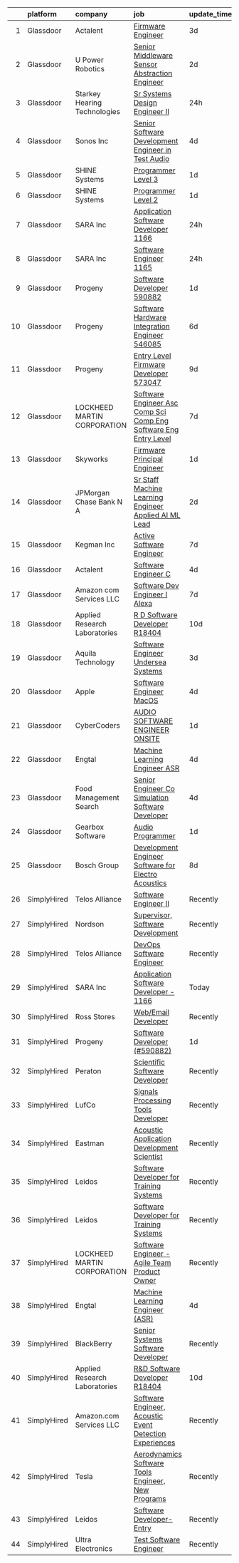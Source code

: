 

|    | platform    | company                       | job                                                                                                                                                                                                                                                                                                                                                                                                                                                                                                                                                                                                                                                                                                                                                                                                                                                                                                                                                                                                                                                                                                                                                                                                                                                                                                                                                                                     | update_time   | location                 |
|---:|:------------|:------------------------------|:----------------------------------------------------------------------------------------------------------------------------------------------------------------------------------------------------------------------------------------------------------------------------------------------------------------------------------------------------------------------------------------------------------------------------------------------------------------------------------------------------------------------------------------------------------------------------------------------------------------------------------------------------------------------------------------------------------------------------------------------------------------------------------------------------------------------------------------------------------------------------------------------------------------------------------------------------------------------------------------------------------------------------------------------------------------------------------------------------------------------------------------------------------------------------------------------------------------------------------------------------------------------------------------------------------------------------------------------------------------------------------------|:--------------|:-------------------------|
|  1 | Glassdoor   | Actalent                      | [Firmware Engineer](https://www.glassdoor.com/partner/jobListing.htm?pos=103&ao=1110586&s=58&guid=0000018205c88dc69fe46bd689b1c5ec&src=GD_JOB_AD&t=SR&vt=w&ea=1&cs=1_7b5a2720&cb=1657954406170&jobListingId=1008001514624&cpc=3DB599BF2F4828F0&jrtk=3-0-1g82sh3gjkf2s801-1g82sh3h3is10800-516dfaed7a8aef3f--6NYlbfkN0ChYVx_I3yfZ_JDY3EFoivtqvi_stwnZ_kRt8Dowt_l_d1ydueao4NE-oUleRJ4yhjsXueqpPaLoFusK_U-raCFi71YkXmf6v007_s9SknpIsiWpx47pUp2rM01QIK6jYhcSPCQcQT-1qxnnNEIAkHp5QJizAFaw2CBQNKwQQ8TeB0uEpZb82IgfTP3KrKa28ErphIoMKel4o8aq-P2y2M9kkA1dD7h1CutJPvMUWy4nDIxBrcFXw2X449MPPhd7vExDUyt9yk-VhlW2jXXj9LOXU68yMakXpjwBO2L7cG0sfnYe0JRZREV0Vnms9uslAIBWdHmyQeLvCebqUv7oc8aGiDm8_uCMZgQLdyKnVM8zgRdnOAC22yLKQrdn05ezlLgMfVDdR3HbZLJnWAxGbushlaeR7XLzEhGXQCtk5t6PuklweSQ3iYKqwPc-iMAGXuyR8uDqXz88eyIUzZ6VCRPbAzrEk334Jrs4pHLGuvzyi17hhC3xSk0O99kgqAHAS7OSDLOA2cnUVQuuhahODpnmhvSIDmbLK0fCHXy0BKY-DJkHI1U5xQ4Gz3B8EdOpWtdL-zlEJuUwh6yCjj3Xh6uAnYVXqfTe-1oKwV5tnC7KZfv6knSLGFrw7lTmH1byjTmXtVxgzgc6MSoDmz7WAHregJRYYT9TI9iFtPyhsdlkTjrlyhpuRepXMM1xNcTZGY1CSphACCceM76KnSN3p0fEjn_WxunigLBNq1sjhdRFnBjltEYjyEYQ124MbwIq1HeV3PsxmOvmrDFDxtDci4B8FHMhThoNq-f9EJjIQo8B-DRlENXTr3q1rDqqp2mGOFzBcSezKd9BjSpIrqTo8hOEbXG2FvDLwkL5jLQBwCkg0cV3OaxbvbeqEHTnglfOth6B0RClE9Rg3vgtjpf-A3voDTAbFTX_NmykqEyt0hZv27pKxF_ZiCwWmNPbyVi5vfZa1wnaAvNGAmldwtBhBf0G5jI2j4l0F0%3D)                              | 3d            | Torrance, CA             |
|  2 | Glassdoor   | U Power Robotics              | [Senior Middleware Sensor Abstraction Engineer](https://www.glassdoor.com/partner/jobListing.htm?pos=120&ao=1136043&s=58&guid=0000018205c88dc69fe46bd689b1c5ec&src=GD_JOB_AD&t=SR&vt=w&ea=1&cs=1_e1790fd7&cb=1657954406172&jobListingId=1008003104282&jrtk=3-0-1g82sh3gjkf2s801-1g82sh3h3is10800-5a4da01cd59efdf4-)                                                                                                                                                                                                                                                                                                                                                                                                                                                                                                                                                                                                                                                                                                                                                                                                                                                                                                                                                                                                                                                                     | 2d            | Sunnyvale, CA            |
|  3 | Glassdoor   | Starkey Hearing Technologies  | [Sr Systems Design Engineer II](https://www.glassdoor.com/partner/jobListing.htm?pos=118&ao=1136043&s=58&guid=0000018205c88dc69fe46bd689b1c5ec&src=GD_JOB_AD&t=SR&vt=w&cs=1_ecfac228&cb=1657954406171&jobListingId=1008008152054&jrtk=3-0-1g82sh3gjkf2s801-1g82sh3h3is10800-d422a47cc30e0480-)                                                                                                                                                                                                                                                                                                                                                                                                                                                                                                                                                                                                                                                                                                                                                                                                                                                                                                                                                                                                                                                                                          | 24h           | Eden Prairie, MN         |
|  4 | Glassdoor   | Sonos  Inc                    | [Senior Software Development Engineer in Test  Audio](https://www.glassdoor.com/partner/jobListing.htm?pos=112&ao=1136043&s=58&guid=0000018205c88dc69fe46bd689b1c5ec&src=GD_JOB_AD&t=SR&vt=w&cs=1_3ef93159&cb=1657954406171&jobListingId=1007998832395&jrtk=3-0-1g82sh3gjkf2s801-1g82sh3h3is10800-caf06fc64295be09-)                                                                                                                                                                                                                                                                                                                                                                                                                                                                                                                                                                                                                                                                                                                                                                                                                                                                                                                                                                                                                                                                    | 4d            | Boston, MA               |
|  5 | Glassdoor   | SHINE Systems                 | [Programmer Level 3](https://www.glassdoor.com/partner/jobListing.htm?pos=117&ao=1136043&s=58&guid=0000018205c88dc69fe46bd689b1c5ec&src=GD_JOB_AD&t=SR&vt=w&ea=1&cs=1_8e23cabf&cb=1657954406171&jobListingId=1008006572815&jrtk=3-0-1g82sh3gjkf2s801-1g82sh3h3is10800-06f3eaf1972c87c8-)                                                                                                                                                                                                                                                                                                                                                                                                                                                                                                                                                                                                                                                                                                                                                                                                                                                                                                                                                                                                                                                                                                | 1d            | Bethesda, MD             |
|  6 | Glassdoor   | SHINE Systems                 | [Programmer Level 2](https://www.glassdoor.com/partner/jobListing.htm?pos=111&ao=1136043&s=58&guid=0000018205c88dc69fe46bd689b1c5ec&src=GD_JOB_AD&t=SR&vt=w&cs=1_a8a5f463&cb=1657954406171&jobListingId=1008006572821&jrtk=3-0-1g82sh3gjkf2s801-1g82sh3h3is10800-6c4bebbb03e966bb-)                                                                                                                                                                                                                                                                                                                                                                                                                                                                                                                                                                                                                                                                                                                                                                                                                                                                                                                                                                                                                                                                                                     | 1d            | Bethesda, MD             |
|  7 | Glassdoor   | SARA Inc                      | [Application Software Developer   1166](https://www.glassdoor.com/partner/jobListing.htm?pos=108&ao=1136043&s=58&guid=0000018205c88dc69fe46bd689b1c5ec&src=GD_JOB_AD&t=SR&vt=w&ea=1&cs=1_97a3d602&cb=1657954406171&jobListingId=1008008922113&jrtk=3-0-1g82sh3gjkf2s801-1g82sh3h3is10800-1d1162f147b8b102-)                                                                                                                                                                                                                                                                                                                                                                                                                                                                                                                                                                                                                                                                                                                                                                                                                                                                                                                                                                                                                                                                             | 24h           | Colorado Springs, CO     |
|  8 | Glassdoor   | SARA Inc                      | [Software Engineer   1165](https://www.glassdoor.com/partner/jobListing.htm?pos=124&ao=1136043&s=58&guid=0000018205c88dc69fe46bd689b1c5ec&src=GD_JOB_AD&t=SR&vt=w&ea=1&cs=1_2337efac&cb=1657954406172&jobListingId=1008008922087&jrtk=3-0-1g82sh3gjkf2s801-1g82sh3h3is10800-473be914a3fe87b7-)                                                                                                                                                                                                                                                                                                                                                                                                                                                                                                                                                                                                                                                                                                                                                                                                                                                                                                                                                                                                                                                                                          | 24h           | Colorado Springs, CO     |
|  9 | Glassdoor   | Progeny                       | [Software Developer   590882 ](https://www.glassdoor.com/partner/jobListing.htm?pos=107&ao=1136043&s=58&guid=0000018205c88dc69fe46bd689b1c5ec&src=GD_JOB_AD&t=SR&vt=w&cs=1_3981bfa0&cb=1657954406171&jobListingId=1008006243769&jrtk=3-0-1g82sh3gjkf2s801-1g82sh3h3is10800-3cf1a9ac0385223b-)                                                                                                                                                                                                                                                                                                                                                                                                                                                                                                                                                                                                                                                                                                                                                                                                                                                                                                                                                                                                                                                                                           | 1d            | Canonsburg, PA           |
| 10 | Glassdoor   | Progeny                       | [Software Hardware Integration Engineer  546085 ](https://www.glassdoor.com/partner/jobListing.htm?pos=121&ao=1136043&s=58&guid=0000018205c88dc69fe46bd689b1c5ec&src=GD_JOB_AD&t=SR&vt=w&cs=1_90b3ea33&cb=1657954406172&jobListingId=1007994852417&jrtk=3-0-1g82sh3gjkf2s801-1g82sh3h3is10800-511c0464b3bed366-)                                                                                                                                                                                                                                                                                                                                                                                                                                                                                                                                                                                                                                                                                                                                                                                                                                                                                                                                                                                                                                                                        | 6d            | Middletown, RI           |
| 11 | Glassdoor   | Progeny                       | [Entry Level Firmware Developer  573047 ](https://www.glassdoor.com/partner/jobListing.htm?pos=109&ao=1136043&s=58&guid=0000018205c88dc69fe46bd689b1c5ec&src=GD_JOB_AD&t=SR&vt=w&cs=1_2166d216&cb=1657954406171&jobListingId=1007988805023&jrtk=3-0-1g82sh3gjkf2s801-1g82sh3h3is10800-c0758089fc2ec3b2-)                                                                                                                                                                                                                                                                                                                                                                                                                                                                                                                                                                                                                                                                                                                                                                                                                                                                                                                                                                                                                                                                                | 9d            | Manassas, VA             |
| 12 | Glassdoor   | LOCKHEED MARTIN CORPORATION   | [Software Engineer Asc  Comp Sci  Comp Eng  Software Eng    Entry Level](https://www.glassdoor.com/partner/jobListing.htm?pos=113&ao=1136043&s=58&guid=0000018205c88dc69fe46bd689b1c5ec&src=GD_JOB_AD&t=SR&vt=w&cs=1_dd3af9aa&cb=1657954406171&jobListingId=1007993929272&jrtk=3-0-1g82sh3gjkf2s801-1g82sh3h3is10800-1f1c05c0e1313349-)                                                                                                                                                                                                                                                                                                                                                                                                                                                                                                                                                                                                                                                                                                                                                                                                                                                                                                                                                                                                                                                 | 7d            | Manassas, VA             |
| 13 | Glassdoor   | Skyworks                      | [Firmware Principal Engineer](https://www.glassdoor.com/partner/jobListing.htm?pos=123&ao=1136043&s=58&guid=0000018205c88dc69fe46bd689b1c5ec&src=GD_JOB_AD&t=SR&vt=w&cs=1_09b1bcf7&cb=1657954406172&jobListingId=1008006537939&jrtk=3-0-1g82sh3gjkf2s801-1g82sh3h3is10800-4828e0c5c424f193-)                                                                                                                                                                                                                                                                                                                                                                                                                                                                                                                                                                                                                                                                                                                                                                                                                                                                                                                                                                                                                                                                                            | 1d            | Beaverton, OR            |
| 14 | Glassdoor   | JPMorgan Chase Bank  N A      | [Sr  Staff Machine Learning Engineer   Applied AI ML Lead](https://www.glassdoor.com/partner/jobListing.htm?pos=125&ao=1136043&s=58&guid=0000018205c88dc69fe46bd689b1c5ec&src=GD_JOB_AD&t=SR&vt=w&cs=1_26471ad8&cb=1657954406172&jobListingId=1008001836107&jrtk=3-0-1g82sh3gjkf2s801-1g82sh3h3is10800-72e19132a7a85a6c-)                                                                                                                                                                                                                                                                                                                                                                                                                                                                                                                                                                                                                                                                                                                                                                                                                                                                                                                                                                                                                                                               | 2d            | Palo Alto, CA            |
| 15 | Glassdoor   | Kegman Inc                    | [ Active  Software Engineer](https://www.glassdoor.com/partner/jobListing.htm?pos=114&ao=1136043&s=58&guid=0000018205c88dc69fe46bd689b1c5ec&src=GD_JOB_AD&t=SR&vt=w&ea=1&cs=1_1ee8a25d&cb=1657954406171&jobListingId=1007993995333&jrtk=3-0-1g82sh3gjkf2s801-1g82sh3h3is10800-80ef21dddd6e5bfb-)                                                                                                                                                                                                                                                                                                                                                                                                                                                                                                                                                                                                                                                                                                                                                                                                                                                                                                                                                                                                                                                                                        | 7d            | Patrick AFB, FL          |
| 16 | Glassdoor   | Actalent                      | [Software Engineer  C   ](https://www.glassdoor.com/partner/jobListing.htm?pos=104&ao=1110586&s=58&guid=0000018205c88dc69fe46bd689b1c5ec&src=GD_JOB_AD&t=SR&vt=w&ea=1&cs=1_71be5b04&cb=1657954406170&jobListingId=1007998261932&cpc=FA84DF7EA1EC2398&jrtk=3-0-1g82sh3gjkf2s801-1g82sh3h3is10800-d1c12bc478cd58bc--6NYlbfkN0ChYVx_I3yfZ_JDY3EFoivtqvi_stwnZ_kRt8Dowt_l_d1ydueao4NE-oUleRJ4yhiwZ-eajAs59v6GTCmEqt0Wj2oXTZIwGZgGSCrI2o5fNbvbARohenpqDGZ-dtDVi3jYZzv7CzsZJ1Mo2Tl3txH0JfWpSPhvm6iG2jaSP9cwfKVmo10P5FlU6Hbm2x92OMjPLLpmLrhfXJTqOWrtsuMD1zUJrCnsN7eWzbsDup-6eYpNqb-0DRb9O_j1fb2658wPLXPP0KsEizbXDrEcyrsaLsIIdjfY7iZrzXWri4373S1VybtWWvBJaKENx9VNBdmgP9HVaXNkx6yDCtMOSYVjjNOBEv_QirkBxZcxyuTvSKSeZiBOKNLFPg28ut9yn0Lb6U8dj4V3QKFt9w00wnt5XA39QdCU9emh_Q2F55uVsjI2yLEMll4J1QP2DmgV_YsJ5y0iAvWk9M9dCmh1Kx7-53mk7m_1Pz08e4cvxH9KBoLpEG2AY0GyNUbFVu8jUcrY1o8_6kgCI462xFC5P4JvO37RdxMJFAkRcDQQRGpWTFDsVR19AdqCx6y82zmMZPsi1aIvzbRMRkX7XzcSz-CCnGaeSJbNxjjxmadS01dC4gSdpCORYALxmrZfvBU_v48FSqRvl3xVQz35_ASFOVYlXUBeZWW7Cr_tehC4GLKqmWP2D8VLBirEWB2NkYb-KXOS5PyWUk8wkhwZUTexp2U99hj_1-_3-au8zOQ48_7BLk2KFa8y15c9O87EG1gafgOw6GnvQZ7pzjdl0Apwe7KMKTNJoku1k8Nk4JKCE5HGbGSyWjDutSiGDIgtkWfasKxxkY3yhQ1HCCgQlsy2tQoyoD7ocxk1GxhVMFTr9L1gxc06MAZSq8LNnveD7Drow_OJ9LLxNIUym6r4DyKnKkjsw4oFR40SpUXVsbG6VxfEQpkagQyoHFCOke42CcWZY0p29NNW5oXtkWU5lfTRFBYbWZgWlboSSQk%3D)                        | 4d            | Manassas, VA             |
| 17 | Glassdoor   | Amazon com Services LLC       | [Software Dev Engineer I  Alexa](https://www.glassdoor.com/partner/jobListing.htm?pos=115&ao=1136043&s=58&guid=0000018205c88dc69fe46bd689b1c5ec&src=GD_JOB_AD&t=SR&vt=w&cs=1_a6cda1f8&cb=1657954406171&jobListingId=1007992039818&jrtk=3-0-1g82sh3gjkf2s801-1g82sh3h3is10800-f3dc8d143713a780-)                                                                                                                                                                                                                                                                                                                                                                                                                                                                                                                                                                                                                                                                                                                                                                                                                                                                                                                                                                                                                                                                                         | 7d            | Seattle, WA              |
| 18 | Glassdoor   | Applied Research Laboratories | [R D Software Developer R18404](https://www.glassdoor.com/partner/jobListing.htm?pos=106&ao=1136043&s=58&guid=0000018205c88dc69fe46bd689b1c5ec&src=GD_JOB_AD&t=SR&vt=w&ea=1&cs=1_643d8a1f&cb=1657954406170&jobListingId=1007985581469&jrtk=3-0-1g82sh3gjkf2s801-1g82sh3h3is10800-345f95a947827b98-)                                                                                                                                                                                                                                                                                                                                                                                                                                                                                                                                                                                                                                                                                                                                                                                                                                                                                                                                                                                                                                                                                     | 10d           | Austin, TX               |
| 19 | Glassdoor   | Aquila Technology             | [Software Engineer   Undersea Systems](https://www.glassdoor.com/partner/jobListing.htm?pos=116&ao=1136043&s=58&guid=0000018205c88dc69fe46bd689b1c5ec&src=GD_JOB_AD&t=SR&vt=w&ea=1&cs=1_f935e7d3&cb=1657954406171&jobListingId=1008001403324&jrtk=3-0-1g82sh3gjkf2s801-1g82sh3h3is10800-cc56a732dca112b2-)                                                                                                                                                                                                                                                                                                                                                                                                                                                                                                                                                                                                                                                                                                                                                                                                                                                                                                                                                                                                                                                                              | 3d            | Lexington, MA            |
| 20 | Glassdoor   | Apple                         | [Software Engineer  MacOS](https://www.glassdoor.com/partner/jobListing.htm?pos=119&ao=1136043&s=58&guid=0000018205c88dc69fe46bd689b1c5ec&src=GD_JOB_AD&t=SR&vt=w&cs=1_daf15f8b&cb=1657954406171&jobListingId=1007999034472&jrtk=3-0-1g82sh3gjkf2s801-1g82sh3h3is10800-54a16909d73eeab1-)                                                                                                                                                                                                                                                                                                                                                                                                                                                                                                                                                                                                                                                                                                                                                                                                                                                                                                                                                                                                                                                                                               | 4d            | Cupertino, CA            |
| 21 | Glassdoor   | CyberCoders                   | [AUDIO SOFTWARE ENGINEER   ONSITE](https://www.glassdoor.com/partner/jobListing.htm?pos=102&ao=1110586&s=58&guid=0000018205c88dc69fe46bd689b1c5ec&src=GD_JOB_AD&t=SR&vt=w&ea=1&cs=1_d654afee&cb=1657954406170&jobListingId=1008006665023&cpc=FB7E4A1762AE5BEC&jrtk=3-0-1g82sh3gjkf2s801-1g82sh3h3is10800-2ff1cc77f42eddd1--6NYlbfkN0CpFJQzrgRR8WqXWK1qKKEqALWJw739KlKqr2H-MSI4eoBlI4EFrmor2FYZMP3muM2kxx5uO2PbG22L_DqjMKSGkSMr72wuFRtQPwBrIZDfiGff-0c872zVycMFxCNRASn7iQ4bjUvM0HYH4hP_2s7LsNaLu3YU4warQa8DVGQJOsQ5qDGQh8IxKe8X4J7xeL0qawLwMb7BSvG8bZSufBeOyuu8MVQ9_bTlsWJlooOXpMZqeBSLvRuTbiXWFvIFV_8LalpmMtsvelUI-koRRFLTxqTaD7J-1hqQXmSbbXGQy2V4l1KmLK6Vzacxv2Ls6MpvW1BJ1fPvEM7PcVsjlWD-0QFjgSIugOSVWou73A2wvgCQa38uDcbWtJ7VKNyM0t1CiPfzS5JzPZMXWVOi4ZeHJZIuGd742UcXEk-S6K-GSeFex1PDYf_OeXnXbN9-O7PGtYtfMifWvy6lT2_LUWzWHNyLYgEgEXEoqrxrROHWcGOZjlQxk5jGCEufnOi_xO6tVZ5noWX5Xx82pFAKdF78X9bHhONubsidAQJHnSMT86s43rP5kRT3nHj23DUvgu-OGVNvGqXaOeEfkxJ1HFVRR9HR0SjNDmT4_NuyZOEeHE5iLXrWWnKwPS7KYeWgdxpItBKyezPiveQh1WPvMEFXOsV0-q4GvJ_dD8yV7lBeirhz76lxP7-UTv14EcMfT9ALbb8zn5o6kWF9CHqaCpvjHhGpNd_qhtzLMhPapxGVdodivpt9qKLz6si_JbiyAhBVc3bvsARJgmXnVUACcSriqgMAsefy7_iuBacSEgJzXFDGUNhzmZIfxVa08K6K0G6NW59tNsTXH7SybvoZWAIZUtin1_EtvSRAjAPt9Ge0lUxMq004fLGdyRGWYPvOa5nO6KOmXsgeuPIHRTnO21QJAkcfbpFEfX8XmOeV_ejWi6Ger_nqo1ZK8fRq0U8JZMS7JqIthYDYX8i9jmZ7enXcaZLf8nRS9X4znFK8808s-A%3D%3D) | 1d            | San Jose, CA             |
| 22 | Glassdoor   | Engtal                        | [Machine Learning Engineer  ASR ](https://www.glassdoor.com/partner/jobListing.htm?pos=101&ao=1110586&s=58&guid=0000018205c88dc69fe46bd689b1c5ec&src=GD_JOB_AD&t=SR&vt=w&ea=1&cs=1_a2df6316&cb=1657954406170&jobListingId=1007997755452&cpc=654405A9B1E0A9F5&jrtk=3-0-1g82sh3gjkf2s801-1g82sh3h3is10800-57c54c87bb7028a4--6NYlbfkN0B7Z8t6fEMDh_BTkcJVPNJicKvZQEBTy5HSwyHa20ewqmyfWNXjNsfvmtdqiCQm-EwkGVhWC41tiaOwT4RJOvFaYLrX-A9mBxUONdVTB_Ej1QsSiwNN0O5IOk9T5wRqEiv7VuoY3SrlmO56p9giBbb46N8MiM-T9iL_-j5hpUSJaWwarBZeVvyE6bPuUp_PSh4GjPXQC5yqF52sW-J9mrJ_Ht_0uxNGpFY-N4hq81CzREJRIjX7BkE2aE-Hz28N9d7YznoPAaAEAIb3YKpda5NRIpPLkswtnpsWiJZuHTJobexIUbLu_uFfxYbOZ8XRvlGNKTqAFq2Qb8zi9ih09OSzeOqzyG_XtQeH2wocAEIUGcMpZQBPgzReGYYI8U_h4G8AH5bSyGLjM2DiSm3xqjotXEyZdZbjUC_Vu9n7Yitt5l_NqDCz5Q3HWPAF6MG21pqpIaalmvlIuBY42Tnphw5CXWMuqJ9eKirxArXhnqeH7U3rFff5PqXtqtDjxCcVJaVS1HjSoi0NQT-PKmvmB26c)                                                                                                                                                                                                                                                                                                                                                                                                                                                                                              | 4d            | Remote                   |
| 23 | Glassdoor   | Food Management Search        | [Senior Engineer   Co Simulation Software Developer](https://www.glassdoor.com/partner/jobListing.htm?pos=105&ao=1110586&s=58&guid=0000018205c88dc69fe46bd689b1c5ec&src=GD_JOB_AD&t=SR&vt=w&cs=1_cfd32651&cb=1657954406170&jobListingId=1007998919024&cpc=2CAED5C921A5F994&jrtk=3-0-1g82sh3gjkf2s801-1g82sh3h3is10800-6444d0e431a25671--6NYlbfkN0A5Q-NUM5VOQJcgw0aOtbkFdKUztaVAJ2TtkczD_hHqEc4DuK5LBeM4pbfh4wGWNhh6weSkGJTm6prASr6lEeps-CBgDNYir7CmZRJCmfR5oYtLl2yLANMHCTLOGCyH9PlzWqPZlmUjK_rc4ApVfOkVb_3V-C_PVv5EVDPVUcUc-9_0sPoSDRp9AiAtlVH3hoczldMHeT2sPeYLjf9g2JxaJcHoRHFdsmbnMGUz1OkhM8pX9-w0YZ-HkRSHq_8wQjiTYW8PVkTQ-fANaI1IFIYhz2kBtGhw0TtNdpj9uI7KEEPifD4Aw8M28SJTDE_jFSBHtYSw6ewKt3LcV0nfCZBG22RI7_k6WtWtIz5yQgqjVYa8g-36hYM2ThJAfJ_uzIOUIFXEubWbmkzsIUyEW-ASG6mJVge9ImSXMvv6bpo7WXgSAnDVWrZbUBeY5irLzv_cCmoPbVD_R8plsQ5tEvdblEXFYGuo8qlaUbz9XwpkUxU366DGHrjw-23FoZTyG9Xm-vci2EYwoSzayo6bQ1ObbtNXAcG3uKGA9PL4MKzjBSboThxRf9x7Mp1Yp72tCsOXPDINFu-kUa3sazM0sQ-P7mw5z9OqOlW9iqmC6DwbXGI35mQI6ME9N0FVlWixu6sf-wuPG6bJh7gfDqs9yzSC)                                                                                                                                                                                                                                                                                                                                                | 4d            | Westmont, IL             |
| 24 | Glassdoor   | Gearbox Software              | [Audio Programmer](https://www.glassdoor.com/partner/jobListing.htm?pos=110&ao=1136043&s=58&guid=0000018205c88dc69fe46bd689b1c5ec&src=GD_JOB_AD&t=SR&vt=w&ea=1&cs=1_34345f13&cb=1657954406171&jobListingId=1008004819041&jrtk=3-0-1g82sh3gjkf2s801-1g82sh3h3is10800-0db689fb5b7447f5-)                                                                                                                                                                                                                                                                                                                                                                                                                                                                                                                                                                                                                                                                                                                                                                                                                                                                                                                                                                                                                                                                                                  | 1d            | Frisco, TX               |
| 25 | Glassdoor   | Bosch Group                   | [Development Engineer  Software for Electro Acoustics](https://www.glassdoor.com/partner/jobListing.htm?pos=122&ao=1136043&s=58&guid=0000018205c88dc69fe46bd689b1c5ec&src=GD_JOB_AD&t=SR&vt=w&ea=1&cs=1_452b542f&cb=1657954406172&jobListingId=1007991680542&jrtk=3-0-1g82sh3gjkf2s801-1g82sh3h3is10800-32a724971df3e1a6-)                                                                                                                                                                                                                                                                                                                                                                                                                                                                                                                                                                                                                                                                                                                                                                                                                                                                                                                                                                                                                                                              | 8d            | Burnsville, MN           |
| 26 | SimplyHired | Telos Alliance                | [Software Engineer II](https://www.simplyhired.com/job/kZV61agVwkyatDwMDME2qzHjMH0qxJ0TKghEY8Q5euA1eovU2CLQnQ?q=acoustic+developer)                                                                                                                                                                                                                                                                                                                                                                                                                                                                                                                                                                                                                                                                                                                                                                                                                                                                                                                                                                                                                                                                                                                                                                                                                                                     | Recently      | United States            |
| 27 | SimplyHired | Nordson                       | [Supervisor, Software Development](https://www.simplyhired.com/job/iQzzo1syGvp_LK8EJJqfW1QgjC_kO-c6mh7ke3kUDToUb4_3_pNFMw?q=acoustic+developer)                                                                                                                                                                                                                                                                                                                                                                                                                                                                                                                                                                                                                                                                                                                                                                                                                                                                                                                                                                                                                                                                                                                                                                                                                                         | Recently      | Carlsbad, CA             |
| 28 | SimplyHired | Telos Alliance                | [DevOps Software Engineer](https://www.simplyhired.com/job/60pzz4L5D8jyQznk7xCHuh-sXpm8UKepKgOSUU5hK41ghLTOS_rCAA?q=acoustic+developer)                                                                                                                                                                                                                                                                                                                                                                                                                                                                                                                                                                                                                                                                                                                                                                                                                                                                                                                                                                                                                                                                                                                                                                                                                                                 | Recently      | United States            |
| 29 | SimplyHired | SARA Inc                      | [Application Software Developer - 1166](https://www.simplyhired.com/job/a3zMCyIqqFSS-7nbh6mNnPgMvBRg_7upQTZG2roF7fBGtTyZ2yKdJw?q=acoustic+developer)                                                                                                                                                                                                                                                                                                                                                                                                                                                                                                                                                                                                                                                                                                                                                                                                                                                                                                                                                                                                                                                                                                                                                                                                                                    | Today         | Colorado Springs, CO     |
| 30 | SimplyHired | Ross Stores                   | [Web/Email Developer](https://www.simplyhired.com/job/iapHcCXyBAwSCQxFgqTzcH6pCeCWlT5U6RhkIjo60dultz2bPETatw?q=acoustic+developer)                                                                                                                                                                                                                                                                                                                                                                                                                                                                                                                                                                                                                                                                                                                                                                                                                                                                                                                                                                                                                                                                                                                                                                                                                                                      | Recently      | Dublin, CA               |
| 31 | SimplyHired | Progeny                       | [Software Developer (#590882)](https://www.simplyhired.com/job/TWiqDWE1-7VpR0AnSbajLdea54sAD5TDnS_rMQtDrWVDhZHj-S-40g?q=acoustic+developer)                                                                                                                                                                                                                                                                                                                                                                                                                                                                                                                                                                                                                                                                                                                                                                                                                                                                                                                                                                                                                                                                                                                                                                                                                                             | 1d            | Canonsburg, PA           |
| 32 | SimplyHired | Peraton                       | [Scientific Software Developer](https://www.simplyhired.com/job/7QYgSHmP-LaULOI13l0r_sxWb_0wHWMGwpZBJR4iEeFKmhhjsbVj-g?q=acoustic+developer)                                                                                                                                                                                                                                                                                                                                                                                                                                                                                                                                                                                                                                                                                                                                                                                                                                                                                                                                                                                                                                                                                                                                                                                                                                            | Recently      | Bethesda, MD             |
| 33 | SimplyHired | LufCo                         | [Signals Processing Tools Developer](https://www.simplyhired.com/job/cslOxdKdvUXetFQggcDO-gXqX22wvRw110Sgcs5J9Vnf-CrBhEqX-g?q=acoustic+developer)                                                                                                                                                                                                                                                                                                                                                                                                                                                                                                                                                                                                                                                                                                                                                                                                                                                                                                                                                                                                                                                                                                                                                                                                                                       | Recently      | Baltimore, MD            |
| 34 | SimplyHired | Eastman                       | [Acoustic Application Development Scientist](https://www.simplyhired.com/job/N-tYJftP-qf3JUJmFDDgU178lS3Ez0R54RfljGyDJMmixka8A4I20Q?q=acoustic+developer)                                                                                                                                                                                                                                                                                                                                                                                                                                                                                                                                                                                                                                                                                                                                                                                                                                                                                                                                                                                                                                                                                                                                                                                                                               | Recently      | Springfield, MA          |
| 35 | SimplyHired | Leidos                        | [Software Developer for Training Systems](https://www.simplyhired.com/job/alVHd5wriB6e82TlUezG9mHHpSQwrtYPxi-DdM0_XSPUvjs2_szFWg?q=acoustic+developer)                                                                                                                                                                                                                                                                                                                                                                                                                                                                                                                                                                                                                                                                                                                                                                                                                                                                                                                                                                                                                                                                                                                                                                                                                                  | Recently      | Bethesda, MD +1 location |
| 36 | SimplyHired | Leidos                        | [Software Developer for Training Systems](https://www.simplyhired.com/job/alVHd5wriB6e82TlUezG9mHHpSQwrtYPxi-DdM0_XSPUvjs2_szFWg?q=acoustic+developer)                                                                                                                                                                                                                                                                                                                                                                                                                                                                                                                                                                                                                                                                                                                                                                                                                                                                                                                                                                                                                                                                                                                                                                                                                                  | Recently      | Bethesda, MD             |
| 37 | SimplyHired | LOCKHEED MARTIN CORPORATION   | [Software Engineer - Agile Team Product Owner](https://www.simplyhired.com/job/1m8ZMgHl6A6KUNLFOgf2FTkSodNvAVUVzm1l2xenJNXaecLknI_S1A?q=acoustic+developer)                                                                                                                                                                                                                                                                                                                                                                                                                                                                                                                                                                                                                                                                                                                                                                                                                                                                                                                                                                                                                                                                                                                                                                                                                             | Recently      | Manassas, VA             |
| 38 | SimplyHired | Engtal                        | [Machine Learning Engineer (ASR)](https://www.simplyhired.com/job/dTeSpEnJ_v272tMjp-N4OH4cwSWLprFncfLBVYhVoaZKweIFxs83iQ?q=acoustic+developer)                                                                                                                                                                                                                                                                                                                                                                                                                                                                                                                                                                                                                                                                                                                                                                                                                                                                                                                                                                                                                                                                                                                                                                                                                                          | 4d            | Remote                   |
| 39 | SimplyHired | BlackBerry                    | [Senior Systems Software Developer](https://www.simplyhired.com/job/PhJHZf4I2K7OhS334XumQNOqsGrTyQmExnRVoXbzH4weqXLfgLL67Q?q=acoustic+developer)                                                                                                                                                                                                                                                                                                                                                                                                                                                                                                                                                                                                                                                                                                                                                                                                                                                                                                                                                                                                                                                                                                                                                                                                                                        | Recently      | Novi, MI                 |
| 40 | SimplyHired | Applied Research Laboratories | [R&D Software Developer R18404](https://www.simplyhired.com/job/iYsUoC4YVp2iNY6b_JtpfN9L4H2iAgnSxyEYjA8MjR38__eDQ3Tw0g?q=acoustic+developer)                                                                                                                                                                                                                                                                                                                                                                                                                                                                                                                                                                                                                                                                                                                                                                                                                                                                                                                                                                                                                                                                                                                                                                                                                                            | 10d           | Austin, TX               |
| 41 | SimplyHired | Amazon.com Services LLC       | [Software Engineer, Acoustic Event Detection Experiences](https://www.simplyhired.com/job/O7nt_uqqG1BTJDTY6SiVvgJBh4AYRkUe57s0DX78jjWluh2CAQPwFQ?q=acoustic+developer)                                                                                                                                                                                                                                                                                                                                                                                                                                                                                                                                                                                                                                                                                                                                                                                                                                                                                                                                                                                                                                                                                                                                                                                                                  | Recently      | Irvine, CA +1 location   |
| 42 | SimplyHired | Tesla                         | [Aerodynamics Software Tools Engineer, New Programs](https://www.simplyhired.com/job/zO8gcthxFQqgNmwD9bdYUrhRy13Ovr3XTHhU0ibGJoZo7L7tcfLxOw?q=acoustic+developer)                                                                                                                                                                                                                                                                                                                                                                                                                                                                                                                                                                                                                                                                                                                                                                                                                                                                                                                                                                                                                                                                                                                                                                                                                       | Recently      | Hawthorne, CA            |
| 43 | SimplyHired | Leidos                        | [Software Developer- Entry](https://www.simplyhired.com/job/XXKh7dTrW0MG5z-FMvmHALhEdrkLMyfydnQPSeRrZJMHr6RS92VdqA?q=acoustic+developer)                                                                                                                                                                                                                                                                                                                                                                                                                                                                                                                                                                                                                                                                                                                                                                                                                                                                                                                                                                                                                                                                                                                                                                                                                                                | Recently      | Bethesda, MD             |
| 44 | SimplyHired | Ultra Electronics             | [Test Software Engineer](https://www.simplyhired.com/job/J5nrRg4wgqYqNE2JonoNZNBe-YXELXurb9gYUsOelMKwznJNm6J6PA?q=acoustic+developer)                                                                                                                                                                                                                                                                                                                                                                                                                                                                                                                                                                                                                                                                                                                                                                                                                                                                                                                                                                                                                                                                                                                                                                                                                                                   | Recently      | Braintree, MA            |